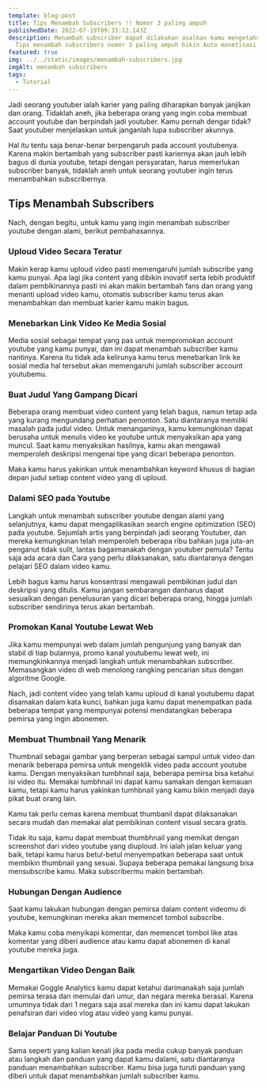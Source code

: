 ```yaml
---
template: blog-post
title: Tips Menambah Subscribers !! Nomor 3 paling ampuh
publishedDate: 2022-07-19T09:33:12.143Z
description: Menambah subscriber dapat dilakukan asalkan kamu mengetahui ini.
  Tips menambah subscribers nomor 3 paling ampuh bikin Auto monetisasi.
featured: true
img: ../../static/images/menambah-subscribers.jpg
imgAlt: menambah subscribers
tags:
  - Tutorial
---
```

Jadi seorang youtuber ialah karier yang paling diharapkan banyak janjikan dan orang. Tidaklah aneh, jika beberapa orang yang ingin coba membuat account youtube dan berpindah jadi youtuber. Kamu pernah dengar tidak? Saat youtuber menjelaskan untuk janganlah lupa subscriber akunnya. 

Hal itu tentu saja benar-benar berpengaruh pada account youtubenya. Karena makin bertambah yang subscriber pasti kariernya akan jauh lebih bagus di dunia youtube, tetapi dengan persyaratan, harus memerlukan subscriber banyak, tidaklah aneh untuk seorang youtuber ingin terus menambahkan subscribernya.

## Tips Menambah Subscribers

Nach, dengan begitu, untuk kamu yang ingin menambah subscriber youtube dengan alami, berikut pembahasannya.

### Uploud Video Secara Teratur

Makin kerap kamu uploud video pasti memengaruhi jumlah subscribe yang kamu punyai. Apa lagi jika content yang dibikin inovatif serta lebih produktif dalam pembikinannya pasti ini akan makin bertambah fans dan orang yang menanti upload video kamu, otomatis subscriber kamu terus akan menambahkan dan membuat karier kamu makin bagus.

### Menebarkan Link Video Ke Media Sosial

Media sosial sebagai tempat yang pas untuk mempromokan account youtube yang kamu punyai, dan ini dapat menambah subscriber kamu nantinya. Karena itu tidak ada kelirunya kamu terus menebarkan link ke sosial media hal tersebut akan memengaruhi jumlah subscriber account youtubemu.

### Buat Judul Yang Gampang Dicari

Beberapa orang membuat video content yang telah bagus, namun tetap ada yang kurang mengundang perhatian penonton. Satu diantaranya memiliki masalah pada judul video. Untuk menanganinya, kamu kemungkinan dapat berusaha untuk menulis video ke youtube untuk menyaksikan apa yang muncul. Saat kamu menyaksikan hasilnya, kamu akan mengawali memperoleh deskripsi mengenai tipe yang dicari beberapa penonton.

Maka kamu harus yakinkan untuk menambahkan keyword khusus di bagian depan judul setiap content video yang di uploud.

### Dalami SEO pada Youtube

Langkah untuk menambah subscriber youtube dengan alami yang selanjutnya, kamu dapat mengaplikasikan search engine optimization (SEO) pada youtube. Sejumlah artis yang berpindah jadi seorang Youtuber, dan mereka kemungkinan telah memperoleh beberapa ribu bahkan juga juta-an penganut tidak sulit, lantas bagaimanakah dengan youtuber pemula? Tentu saja ada acara dan Cara yang perlu dilaksanakan, satu diantaranya dengan pelajari SEO dalam video kamu. 

Lebih bagus kamu harus konsentrasi mengawali pembikinan judul dan deskripsi yang ditulis. Kamu jangan sembarangan danharus dapat sesuaikan dengan penelusuran yang dicari beberapa orang, hingga jumlah subscriber sendirinya terus akan bertambah.

### Promokan Kanal Youtube Lewat Web

Jika kamu mempunyai web dalam jumlah pengunjung yang banyak dan stabil di tiap bulannya, promo kanal youtubemu lewat web, ini memungkinkannya menjadi langkah untuk menambahkan subscriber. Memasangkan video di web menolong rangking pencarian situs dengan algoritme Google.

Nach, jadi content video yang telah kamu uploud di kanal youtubemu dapat disamakan dalam kata kunci, bahkan juga kamu dapat menempatkan pada beberapa tempat yang mempunyai potensi mendatangkan beberapa pemirsa yang ingin abonemen.

### Membuat Thumbnail Yang Menarik

Thumbnail sebagai gambar yang berperan sebagai sampul untuk video dan menarik beberapa pemirsa untuk mengeklik video pada account youtube kamu. Dengan menyaksikan tumbhnail saja, beberapa pemirsa bisa ketahui isi video itu. Memakai tumbhnail ini dapat kamu samakan dengan kemauan kamu, tetapi kamu harus yakinkan tumhbnail yang kamu bikin menjadi daya pikat buat orang lain.

Kamu tak perlu cemas karena membuat thumbanil dapat dilaksanakan secara mudah dan memakai alat pembikinan content visual secara gratis.

Tidak itu saja, kamu dapat membuat thumbhnail yang memikat dengan screenshot dari video youtube yang diuploud. Ini ialah jalan keluar yang baik, tetapi kamu harus betul-betul menyempatkan beberapa saat untuk membikin thumbnail yang sesuai. Supaya beberapa pemakai langsung bisa mensubscribe kamu. Maka subscribermu makin bertambah.

### Hubungan Dengan Audience

Saat kamu lakukan hubungan dengan pemirsa dalam content videomu di youtube, kemungkinan mereka akan memencet tombol subscribe.

Maka kamu coba menyikapi komentar, dan memencet tombol like atas komentar yang diberi audience atau kamu dapat abonemen di kanal youtube mereka juga.

### Mengartikan Video Dengan Baik

Memakai Goggle Analytics kamu dapat ketahui darimanakah saja jumlah pemirsa terasa dan memulai dari umur, dan negara mereka berasal. Karena umumnya tidak dari 1 negara saja asal mereka dan ini kamu dapat lakukan penafsiran dari video vlog atau video yang kamu punyai.

### Belajar Panduan Di Youtube

Sama seperti yang kalian kenali jika pada media cukup banyak panduan atau langkah dan panduan yang dapat kamu dalami, satu diantaranya panduan menambahkan subscriber. Kamu bisa juga turuti panduan yang diberi untuk dapat menambahkan jumlah subscriber kamu.